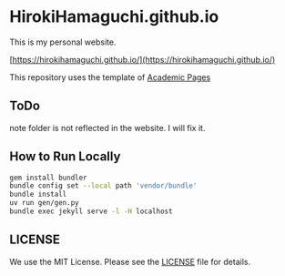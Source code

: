 # HirokiHamaguchi.github.io

This is my personal website.

[https://hirokihamaguchi.github.io/](https://hirokihamaguchi.github.io/)

This repository uses the template of [Academic Pages](https://github.com/academicpages/academicpages.github.io)

## ToDo

note folder is not reflected in the website. I will fix it.

## How to Run Locally

```bash
gem install bundler
bundle config set --local path 'vendor/bundle'
bundle install
uv run gen/gen.py
bundle exec jekyll serve -l -H localhost
```

## LICENSE

We use the MIT License. Please see the [LICENSE](LICENSE) file for details.
